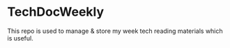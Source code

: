 # TechDocWeekly
This repo is used to manage &amp; store my week tech reading materials which is useful.
